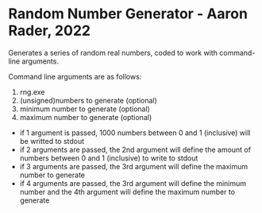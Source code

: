 # Random Number Generator - Aaron Rader, 2022

Generates a series of random real numbers, coded to work with command-line arguments.

Command line arguments are as follows:
1. rng.exe
2. (unsigned)numbers to generate	(optional)
3. minimum number to generate		  (optional)
4. maximum number to generate		  (optional)

- if 1 argument is passed, 1000 numbers between 0 and 1 (inclusive) will be writted to stdout
- if 2 arguments are passed, the 2nd argument will define the amount of numbers between 0 and 1 (inclusive) to write to stdout
- if 3 arguments are passed, the 3rd argument will define the maximum number to generate
- if 4 arguments are passed, the 3rd argument will define the minimum number and the 4th argument will define the maximum number to generate
